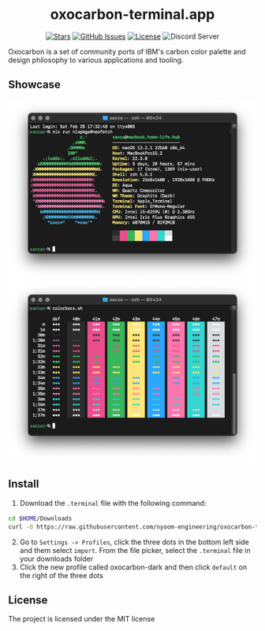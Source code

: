 <div align="center">

# oxocarbon-terminal.app

</div>

<div align="center">

[![Stars](https://img.shields.io/github/stars/nyoom-engineering/oxocarbon?color=%23b66467&style=for-the-badge)](https://github.com/nyoom-engineering/oxocarbon/stargazers)
[![GitHub Issues](https://img.shields.io/github/issues/nyoom-engineering/oxocarbon?color=%238c977d&style=for-the-badge)](https://github.com/nyoom-engineering/oxocarbon/issues)
[![License](https://img.shields.io/github/license/nyoom-engineering/oxocarbon?color=%238da3b9&style=for-the-badge)](https://mit-license.org/)
![Discord Server](https://img.shields.io/discord/1050624267592663050?color=738adb&label=Discord&Color=white&style=for-the-badge)

</div>

Oxocarbon is a set of community ports of IBM's carbon color palette and design philosophy to various applications and tooling.

## Showcase

![neofetch](assets/neofetch.png)
![colorbars](assets/colorbars.png)

## Install

1. Download the `.terminal` file with the following command:

```bash
cd $HOME/Downloads
curl -O https://raw.githubusercontent.com/nyoom-engineering/oxocarbon-terminal-app/main/oxocarbon-dark.terminal
```

2. Go to `Settings -> Profiles`, click the three dots in the bottom left side and them select `import`. From the file picker, select the `.terminal` file in your downloads folder
3. Click the new profile called oxocarbon-dark and then click `default` on the right of the three dots

## License

The project is licensed under the MIT license
